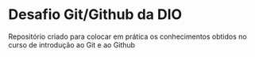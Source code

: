 # Desafio Git/Github da DIO
Repositório criado para colocar em prática os conhecimentos obtidos no curso de introdução ao Git e ao Github
